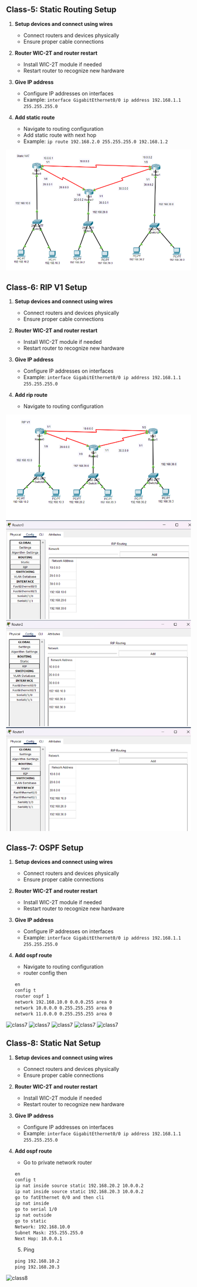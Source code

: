 ## Class-5: Static Routing Setup

1. **Setup devices and connect using wires**
   - Connect routers and devices physically
   - Ensure proper cable connections

2. **Router WIC-2T and router restart**
   - Install WIC-2T module if needed
   - Restart router to recognize new hardware

3. **Give IP address**
   - Configure IP addresses on interfaces
   - Example: `interface GigabitEthernet0/0 ip address 192.168.1.1 255.255.255.0`

4. **Add static route**
   - Navigate to routing configuration
   - Add static route with next hop
   - Example: `ip route 192.168.2.0 255.255.255.0 192.168.1.2`
   
![class5](/assets/5.static_routing.png)
<!--  <img src="https://github.com/masterArnob/CN-Lab/blob/main/class%205.png" /> -->



## Class-6: RIP V1 Setup

1. **Setup devices and connect using wires**
   - Connect routers and devices physically
   - Ensure proper cable connections

2. **Router WIC-2T and router restart**
   - Install WIC-2T module if needed
   - Restart router to recognize new hardware

3. **Give IP address**
   - Configure IP addresses on interfaces
   - Example: `interface GigabitEthernet0/0 ip address 192.168.1.1 255.255.255.0`

4. **Add rip route**
   - Navigate to routing configuration

![class6](/assets/6.rip_1.png)
![class6](/assets/6.rip_2.png)
![class6](/assets/6.rip_3.png)
![class6](/assets/6.rip_4.png)




 ## Class-7: OSPF Setup

1. **Setup devices and connect using wires**
   - Connect routers and devices physically
   - Ensure proper cable connections

2. **Router WIC-2T and router restart**
   - Install WIC-2T module if needed
   - Restart router to recognize new hardware

3. **Give IP address**
   - Configure IP addresses on interfaces
   - Example: `interface GigabitEthernet0/0 ip address 192.168.1.1 255.255.255.0`

4. **Add ospf route**
   - Navigate to routing configuration
   - router config then
   ```
   en
   config t
   router ospf 1
   network 192.168.10.0 0.0.0.255 area 0
   network 10.0.0.0 0.255.255.255 area 0
   network 11.0.0.0 0.255.255.255 area 0
   
   ```

![class7](/asset/ospf.png)
![class7](/asset/ospf_1.png)
![class7](/asset/ospf_2.png)
![class7](/asset/ospf_3.png)
![class7](/asset/ospf_4.png)




 ## Class-8: Static Nat Setup

1. **Setup devices and connect using wires**
   - Connect routers and devices physically
   - Ensure proper cable connections

2. **Router WIC-2T and router restart**
   - Install WIC-2T module if needed
   - Restart router to recognize new hardware

3. **Give IP address**
   - Configure IP addresses on interfaces
   - Example: `interface GigabitEthernet0/0 ip address 192.168.1.1 255.255.255.0`

4. **Add ospf route**
   - Go to private network router
   ```
   en
   config t
   ip nat inside source static 192.168.20.2 10.0.0.2
   ip nat inside source static 192.168.20.3 10.0.0.2
   go to fatEthernet 0/0 and then cli
   ip nat inside
   go to serial 1/0
   ip nat outside
   go to static
   Network: 192.168.10.0
   Subnet Mask: 255.255.255.0
   Next Hop: 10.0.0.1
   ```
   5. Ping 
   ```
   ping 192.168.10.2
   ping 192.168.20.3
   ```

![class8](/static_nat.png)




